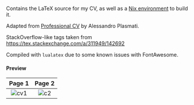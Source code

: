 Contains the LaTeX source for my CV, as well as a [Nix environment](https://nixos.org/nix/) to build it.

Adapted from [Professional CV](https://www.sharelatex.com/templates/cv-or-resume/professional-cv) by Alessandro Plasmati.

StackOverflow-like tags taken from https://tex.stackexchange.com/a/311949/142692 

Compiled with `lualatex` due to some known issues with FontAwesome.

#### Preview

Page 1 |  Page 2
:--------------:|:---------------:
![cv1](https://user-images.githubusercontent.com/601206/90032741-60de3780-dcc7-11ea-9c31-b450fffbc12a.png)| ![c2](https://user-images.githubusercontent.com/601206/90032750-6471be80-dcc7-11ea-9456-bb7a26605571.png)




